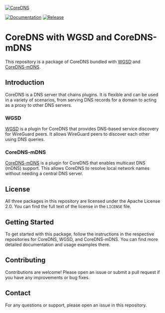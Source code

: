 [![CoreDNS](https://coredns.io/images/CoreDNS_Colour_Horizontal.png)](https://coredns.io)

[![Documentation](https://img.shields.io/badge/godoc-reference-blue.svg)](https://godoc.org/github.com/coredns/coredns)
[![Release](https://github.com/machsix/coredns-eh/actions/workflows/release.yml/badge.svg?event=release)](https://github.com/machsix/coredns-eh/actions/workflows/release.yml)
# CoreDNS with WGSD and CoreDNS-mDNS

This repository is a package of CoreDNS bundled with [WGSD](https://github.com/jwhited/wgsd) and [CoreDNS-mDNS](https://github.com/openshift/coredns-mdns).

## Introduction

CoreDNS is a DNS server that chains plugins. It is flexible and can be used in a variety of scenarios, from serving DNS records for a domain to acting as a proxy to other DNS servers.

### WGSD

[WGSD](https://github.com/jwhited/wgsd) is a plugin for CoreDNS that provides DNS-based service discovery for WireGuard peers. It allows WireGuard peers to discover each other using DNS queries.

### CoreDNS-mDNS

[CoreDNS-mDNS](https://github.com/openshift/coredns-mdns) is a plugin for CoreDNS that enables multicast DNS (mDNS) support. This allows CoreDNS to resolve local network names without needing a central DNS server.

## License

All three packages in this repository are licensed under the Apache License 2.0. You can find the full text of the license in the `LICENSE` file.

## Getting Started

To get started with this package, follow the instructions in the respective repositories for CoreDNS, WGSD, and CoreDNS-mDNS. You can find more detailed documentation and usage examples there.

## Contributing

Contributions are welcome! Please open an issue or submit a pull request if you have any improvements or bug fixes.

## Contact

For any questions or support, please open an issue in this repository.